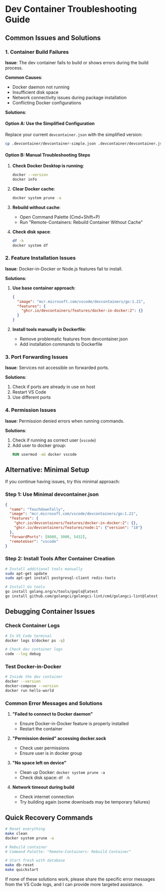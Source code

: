 # Dev Container Troubleshooting Guide

## Common Issues and Solutions

### 1. Container Build Failures

**Issue**: The dev container fails to build or shows errors during the build process.

**Common Causes**:
- Docker daemon not running
- Insufficient disk space
- Network connectivity issues during package installation
- Conflicting Docker configurations

**Solutions**:

#### Option A: Use the Simplified Configuration
Replace your current `devcontainer.json` with the simplified version:

```bash
cp .devcontainer/devcontainer-simple.json .devcontainer/devcontainer.json
```

#### Option B: Manual Troubleshooting Steps

1. **Check Docker Desktop is running**:
   ```bash
   docker --version
   docker info
   ```

2. **Clear Docker cache**:
   ```bash
   docker system prune -a
   ```

3. **Rebuild without cache**:
   - Open Command Palette (Cmd+Shift+P)
   - Run "Remote-Containers: Rebuild Container Without Cache"

4. **Check disk space**:
   ```bash
   df -h
   docker system df
   ```

### 2. Feature Installation Issues

**Issue**: Docker-in-Docker or Node.js features fail to install.

**Solutions**:

1. **Use base container approach**:
   ```json
   {
     "image": "mcr.microsoft.com/vscode/devcontainers/go:1.21",
     "features": {
       "ghcr.io/devcontainers/features/docker-in-docker:2": {}
     }
   }
   ```

2. **Install tools manually in Dockerfile**:
   - Remove problematic features from devcontainer.json
   - Add installation commands to Dockerfile

### 3. Port Forwarding Issues

**Issue**: Services not accessible on forwarded ports.

**Solutions**:
1. Check if ports are already in use on host
2. Restart VS Code
3. Use different ports

### 4. Permission Issues

**Issue**: Permission denied errors when running commands.

**Solutions**:
1. Check if running as correct user (`vscode`)
2. Add user to docker group:
   ```dockerfile
   RUN usermod -aG docker vscode
   ```

## Alternative: Minimal Setup

If you continue having issues, try this minimal approach:

### Step 1: Use Minimal devcontainer.json
```json
{
  "name": "TouchdownTally",
  "image": "mcr.microsoft.com/vscode/devcontainers/go:1.21",
  "features": {
    "ghcr.io/devcontainers/features/docker-in-docker:2": {},
    "ghcr.io/devcontainers/features/node:1": {"version": "18"}
  },
  "forwardPorts": [8080, 3000, 5432],
  "remoteUser": "vscode"
}
```

### Step 2: Install Tools After Container Creation
```bash
# Install additional tools manually
sudo apt-get update
sudo apt-get install postgresql-client redis-tools

# Install Go tools
go install golang.org/x/tools/gopls@latest
go install github.com/golangci/golangci-lint/cmd/golangci-lint@latest
```

## Debugging Container Issues

### Check Container Logs
```bash
# In VS Code terminal
docker logs $(docker ps -q)

# Check dev container logs
code --log debug
```

### Test Docker-in-Docker
```bash
# Inside the dev container
docker --version
docker-compose --version
docker run hello-world
```

### Common Error Messages and Solutions

1. **"Failed to connect to Docker daemon"**
   - Ensure Docker-in-Docker feature is properly installed
   - Restart the container

2. **"Permission denied" accessing docker.sock**
   - Check user permissions
   - Ensure user is in docker group

3. **"No space left on device"**
   - Clean up Docker: `docker system prune -a`
   - Check disk space: `df -h`

4. **Network timeout during build**
   - Check internet connection
   - Try building again (some downloads may be temporary failures)

## Quick Recovery Commands

```bash
# Reset everything
make clean
docker system prune -a

# Rebuild container
# Command Palette: "Remote-Containers: Rebuild Container"

# Start fresh with database
make db-reset
make quickstart
```

If none of these solutions work, please share the specific error messages from the VS Code logs, and I can provide more targeted assistance.
